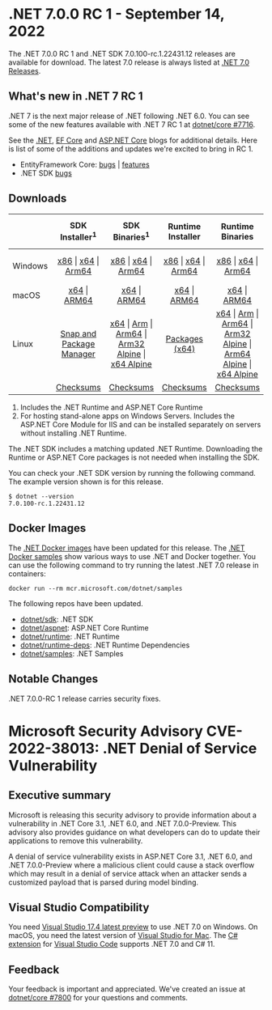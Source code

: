 # .NET 7.0.0 RC 1  - September 14, 2022

The .NET 7.0.0 RC 1 and .NET SDK 7.0.100-rc.1.22431.12 releases are available for download. The latest 7.0 release is always listed at [.NET 7.0 Releases](../README.md).

## What's new in .NET 7 RC 1

.NET 7 is the next major release of .NET following .NET 6.0. You can see some of the new features available with .NET 7 RC 1 at [dotnet/core #7716](https://github.com/dotnet/core/issues/7716).

See the [.NET][dotnet-blog], [EF Core][ef-blog] and [ASP.NET Core][aspnet-blog] blogs for additional details.
Here is list of some of the additions and updates we're excited to bring in RC 1.

* EntityFramework Core: [bugs][ef_bugs] | [features][ef_features]
* .NET SDK [bugs][sdk_bugs]

## Downloads

|           | SDK Installer<sup>1</sup>                        | SDK Binaries<sup>1</sup>                 | Runtime Installer                                        | Runtime Binaries                                 | ASP.NET Core Runtime           |Windows Desktop Runtime          |
| --------- | :------------------------------------------:     | :----------------------:                 | :---------------------------:                            | :-------------------------:                      | :-----------------:            | :-----------------:            |
| Windows   | [x86][dotnet-sdk-win-x86.exe] \| [x64][dotnet-sdk-win-x64.exe] \| [Arm64][dotnet-sdk-win-arm64.exe] | [x86][dotnet-sdk-win-x86.zip] \| [x64][dotnet-sdk-win-x64.zip] \|  [Arm64][dotnet-sdk-win-arm64.zip] | [x86][dotnet-runtime-win-x86.exe] \| [x64][dotnet-runtime-win-x64.exe] \| [Arm64][dotnet-runtime-win-arm64.exe] | [x86][dotnet-runtime-win-x86.zip] \| [x64][dotnet-runtime-win-x64.zip] \| [Arm64][dotnet-runtime-win-arm64.zip] | [x86][aspnetcore-runtime-win-x86.exe] \| [x64][aspnetcore-runtime-win-x64.exe] \|<br/> [Hosting Bundle][dotnet-hosting-win.exe]<sup>2</sup> | [x86][windowsdesktop-runtime-win-x86.exe] \| [x64][windowsdesktop-runtime-win-x64.exe] \| [Arm64][windowsdesktop-runtime-win-arm64.exe] |
| macOS     | [x64][dotnet-sdk-osx-x64.pkg] \| [ARM64][dotnet-sdk-osx-arm64.pkg] | [x64][dotnet-sdk-osx-x64.tar.gz] \| [ARM64][dotnet-sdk-osx-arm64.tar.gz]  | [x64][dotnet-runtime-osx-x64.pkg] \| [ARM64][dotnet-runtime-osx-arm64.pkg] | [x64][dotnet-runtime-osx-x64.tar.gz] \| [ARM64][dotnet-runtime-osx-arm64.tar.gz]| [x64][aspnetcore-runtime-osx-x64.tar.gz] \| [ARM64][aspnetcore-runtime-osx-arm64.tar.gz] | - |<sup>1</sup>
| Linux     |  [Snap and Package Manager](../install-linux.md)  | [x64][dotnet-sdk-linux-x64.tar.gz] \| [Arm][dotnet-sdk-linux-arm.tar.gz]  \| [Arm64][dotnet-sdk-linux-arm64.tar.gz] \| [Arm32 Alpine][dotnet-sdk-linux-musl-arm.tar.gz]  \| [x64 Alpine][dotnet-sdk-linux-musl-x64.tar.gz] | [Packages (x64)][linux-packages] | [x64][dotnet-runtime-linux-x64.tar.gz] \| [Arm][dotnet-runtime-linux-arm.tar.gz] \| [Arm64][dotnet-runtime-linux-arm64.tar.gz] \| [Arm32 Alpine][dotnet-runtime-linux-musl-arm.tar.gz] \| [Arm64 Alpine][dotnet-runtime-linux-musl-arm64.tar.gz] \| [x64 Alpine][dotnet-runtime-linux-musl-x64.tar.gz]  | [x64][aspnetcore-runtime-linux-x64.tar.gz]<sup>1</sup>  \| [Arm][aspnetcore-runtime-linux-arm.tar.gz]<sup>1</sup> \| [Arm64][aspnetcore-runtime-linux-arm64.tar.gz]<sup>1</sup> \| [x64 Alpine][aspnetcore-runtime-linux-musl-x64.tar.gz] | - | <sup>1</sup> |
|  | [Checksums][checksums-sdk]                             | [Checksums][checksums-sdk]                                      | [Checksums][checksums-runtime]                             | [Checksums][checksums-runtime]  | [Checksums][checksums-runtime]  | [Checksums][checksums-runtime]


1. Includes the .NET Runtime and ASP.NET Core Runtime
2. For hosting stand-alone apps on Windows Servers. Includes the ASP.NET Core Module for IIS and can be installed separately on servers without installing .NET Runtime.


The .NET SDK includes a matching updated .NET Runtime. Downloading the Runtime or ASP.NET Core packages is not needed when installing the SDK.

You can check your .NET SDK version by running the following command. The example version shown is for this release.

```console
$ dotnet --version
7.0.100-rc.1.22431.12
```

## Docker Images

The [.NET Docker images](https://hub.docker.com/_/microsoft-dotnet) have been updated for this release. The [.NET Docker samples](https://github.com/dotnet/dotnet-docker/blob/main/samples/README.md) show various ways to use .NET and Docker together. You can use the following command to try running the latest .NET 7.0 release in containers:

```console
docker run --rm mcr.microsoft.com/dotnet/samples
```

The following repos have been updated.

* [dotnet/sdk](https://hub.docker.com/_/microsoft-dotnet-sdk/): .NET SDK
* [dotnet/aspnet](https://hub.docker.com/_/microsoft-dotnet-aspnet/): ASP.NET Core Runtime
* [dotnet/runtime](https://hub.docker.com/_/microsoft-dotnet-runtime/): .NET Runtime
* [dotnet/runtime-deps](https://hub.docker.com/_/microsoft-dotnet-runtime-deps/): .NET Runtime Dependencies
* [dotnet/samples](https://hub.docker.com/_/microsoft-dotnet-samples/): .NET Samples

## Notable Changes
.NET 7.0.0-RC 1 release carries security fixes.

# Microsoft Security Advisory CVE-2022-38013: .NET Denial of Service Vulnerability

## <a name="executive-summary"></a>Executive summary

Microsoft is releasing this security advisory to provide information about a vulnerability in .NET Core 3.1, .NET 6.0, and .NET 7.0.0-Preview. This advisory also provides guidance on what developers can do to update their applications to remove this vulnerability.

A denial of service vulnerability exists in ASP.NET Core 3.1, .NET 6.0, and .NET 7.0.0-Preview where a malicious client could cause a stack overflow which may result in a denial of service attack when an attacker sends a customized payload that is parsed during model binding.

## Visual Studio Compatibility

You need [Visual Studio 17.4 latest preview](https://visualstudio.microsoft.com) to use .NET 7.0 on Windows. On macOS, you need the latest version of [Visual Studio for Mac](https://visualstudio.microsoft.com/vs/mac/). The [C# extension](https://code.visualstudio.com/docs/languages/dotnet) for [Visual Studio Code](https://code.visualstudio.com/) supports .NET 7.0 and C# 11.


## Feedback

Your feedback is important and appreciated. We've created an issue at [dotnet/core #7800](https://github.com/dotnet/core/issues/7800) for your questions and comments.

[blob-runtime]: https://dotnetcli.blob.core.windows.net/dotnet/Runtime/
[blob-sdk]: https://dotnetcli.blob.core.windows.net/dotnet/Sdk/
[release-notes]: https://github.com/dotnet/core/blob/main/release-notes/7.0/preview/7.0.0-rc.1.md

[checksums-runtime]: https://dotnetcli.blob.core.windows.net/dotnet/checksums/7.0.0-rc.1-sha.txt
[checksums-sdk]: https://dotnetcli.blob.core.windows.net/dotnet/checksums/7.0.0-rc.1-sha.txt

[linux-install]: https://github.com/dotnet/core/blob/main/release-notes/7.0/install-linux.md
[linux-setup]: https://github.com/dotnet/core/blob/main/Documentation/linux-setup.md

[dotnet-blog]:  https://devblogs.microsoft.com/dotnet/announcing-dotnet-7-rc-1/
[aspnet-blog]: https://devblogs.microsoft.com/dotnet/asp-net-core-updates-in-dotnet-7-rc-1
[ef-blog]: https://devblogs.microsoft.com/dotnet/announcing-ef7-rc1
[ef_bugs]: https://github.com/dotnet/efcore/issues?q=is%3Aissue+milestone%3A7.0.0-rc1+is%3Aclosed+label%3Atype-bug
[ef_features]: https://github.com/dotnet/efcore/issues?q=is%3Aissue+milestone%3A7.0.0-rc1+is%3Aclosed+label%3Atype-enhancement

[aspnet_bugs]: https://github.com/aspnet/AspNetCore/issues?q=is%3Aissue+milestone%3A7.0.0-rc1+label%3ADone+label%3Abug
[aspnet_features]: https://github.com/aspnet/AspNetCore/issues?q=is%3Aissue+milestone%3A7.0.0-rc1+label%3ADone+label%3Aenhancement
[runtime_bugs]: https://github.com/dotnet/runtime/issues?utf8=%E2%9C%93&q=is%3Aissue+milestone%3A7.0+label%3Abug+
[runtime_features]: https://github.com/dotnet/runtime/issues?q=is%3Aissue+milestone%3A7.0+label%3Aenhancement

[sdk_bugs]: https://github.com/dotnet/sdk/issues?q=is%3Aissue+is%3Aclosed+milestone%3A7.0.1xx

[linux-packages]: ../install-linux.md


[//]: # ( Runtime 7.0.0-rc.1.22426.10)
[dotnet-runtime-linux-arm.tar.gz]: https://download.visualstudio.microsoft.com/download/pr/e81495a7-1946-433d-82ac-643315665718/e202e03285af845f2c743c6281db1ea4/dotnet-runtime-7.0.0-rc.1.22426.10-linux-arm.tar.gz
[dotnet-runtime-linux-arm64.tar.gz]: https://download.visualstudio.microsoft.com/download/pr/82211656-7196-4508-90f2-b1adc95814ec/b9b2856e7b2a8788d213fdd29662ed30/dotnet-runtime-7.0.0-rc.1.22426.10-linux-arm64.tar.gz
[dotnet-runtime-linux-musl-arm.tar.gz]: https://download.visualstudio.microsoft.com/download/pr/db88be55-96ce-4566-b974-b3d899bf4dc3/83e70fd568804deabbcdc7c2dd8f8320/dotnet-runtime-7.0.0-rc.1.22426.10-linux-musl-arm.tar.gz
[dotnet-runtime-linux-musl-arm64.tar.gz]: https://download.visualstudio.microsoft.com/download/pr/971f71f7-2cd3-4d77-ab5d-41c698bcf42b/0381f256c137839cfd61577da7b010a8/dotnet-runtime-7.0.0-rc.1.22426.10-linux-musl-arm64.tar.gz
[dotnet-runtime-linux-musl-x64.tar.gz]: https://download.visualstudio.microsoft.com/download/pr/ccebce74-c18a-4dbd-bcf6-47408c7f53ab/814f6e5af89a2facf5d5cd4f65883d56/dotnet-runtime-7.0.0-rc.1.22426.10-linux-musl-x64.tar.gz
[dotnet-runtime-linux-x64.tar.gz]: https://download.visualstudio.microsoft.com/download/pr/0d25df01-b918-44f3-9963-2f47a1317437/62142b0f944105ceee2514b00482327e/dotnet-runtime-7.0.0-rc.1.22426.10-linux-x64.tar.gz
[dotnet-runtime-osx-arm64.pkg]: https://download.visualstudio.microsoft.com/download/pr/427e5eda-5b38-4705-9c3e-231a1a937b4f/28be328d327f708fd7c53728696d44bf/dotnet-runtime-7.0.0-rc.1.22426.10-osx-arm64.pkg
[dotnet-runtime-osx-arm64.tar.gz]: https://download.visualstudio.microsoft.com/download/pr/0b2fbc1d-da1e-446e-a052-8400078593e4/e26d013d79d5c6026755b1ab1f71efd3/dotnet-runtime-7.0.0-rc.1.22426.10-osx-arm64.tar.gz
[dotnet-runtime-osx-x64.pkg]: https://download.visualstudio.microsoft.com/download/pr/7138e084-facc-423c-9291-d42905daf0fe/4fd55041dab67a68fea19cfd3fc08c41/dotnet-runtime-7.0.0-rc.1.22426.10-osx-x64.pkg
[dotnet-runtime-osx-x64.tar.gz]: https://download.visualstudio.microsoft.com/download/pr/61e5fbb9-341f-425d-8e20-dc97b906a886/c30c401a73339b3161eff6faf13eec0a/dotnet-runtime-7.0.0-rc.1.22426.10-osx-x64.tar.gz
[dotnet-runtime-win-arm64.exe]: https://download.visualstudio.microsoft.com/download/pr/d8fe2f3c-c244-403c-bb32-1e651c507d82/c9cd39fc77cec2d4310a653a6f0a5d1f/dotnet-runtime-7.0.0-rc.1.22426.10-win-arm64.exe
[dotnet-runtime-win-arm64.zip]: https://download.visualstudio.microsoft.com/download/pr/56fe5a33-8c1a-464e-a63c-bf5e1b19bfd9/0d8a5ec1bb881bb20b6305a15a9a9e1a/dotnet-runtime-7.0.0-rc.1.22426.10-win-arm64.zip
[dotnet-runtime-win-x64.exe]: https://download.visualstudio.microsoft.com/download/pr/245a3d77-5ebd-45ac-a505-1be5dc719729/7535501fd3f5b3b5321f05233d5dd8f9/dotnet-runtime-7.0.0-rc.1.22426.10-win-x64.exe
[dotnet-runtime-win-x64.zip]: https://download.visualstudio.microsoft.com/download/pr/2535148a-11a1-48d5-b403-1503cbccc96a/a4f5c7d83d2da0f60cd63e0bda70b16e/dotnet-runtime-7.0.0-rc.1.22426.10-win-x64.zip
[dotnet-runtime-win-x86.exe]: https://download.visualstudio.microsoft.com/download/pr/c28b157f-c61e-4de7-902a-23a943ce76f8/84916ac37b61ee4bc5f392af170a640a/dotnet-runtime-7.0.0-rc.1.22426.10-win-x86.exe
[dotnet-runtime-win-x86.zip]: https://download.visualstudio.microsoft.com/download/pr/d37b0e77-2fbc-4357-bea2-91d8aa3f5bf5/275beeb00aee87a0de068f3378c0c437/dotnet-runtime-7.0.0-rc.1.22426.10-win-x86.zip

[//]: # ( WindowsDesktop 7.0.0-rc.1.22427.1)
[windowsdesktop-runtime-win-arm64.exe]: https://download.visualstudio.microsoft.com/download/pr/fe2d9be9-a784-49ab-8cc2-7573108a2b57/9b438d779de18b22df927519b7870f2e/windowsdesktop-runtime-7.0.0-rc.1.22427.1-win-arm64.exe
[windowsdesktop-runtime-win-arm64.zip]: https://download.visualstudio.microsoft.com/download/pr/1bf24988-6eda-479f-93ff-7a4a926a2b11/4b14de1844ee35bcfa22a457a5580ccc/windowsdesktop-runtime-7.0.0-rc.1.22427.1-win-arm64.zip
[windowsdesktop-runtime-win-x64.exe]: https://download.visualstudio.microsoft.com/download/pr/3d12acf4-0c81-4e57-a863-95a8cbb53773/fcf497631eee353a00ea21e968aa59d4/windowsdesktop-runtime-7.0.0-rc.1.22427.1-win-x64.exe
[windowsdesktop-runtime-win-x64.zip]: https://download.visualstudio.microsoft.com/download/pr/7b8efb7f-802d-47ae-844a-c65914a053ed/35f89319a63209273b50c43b30a4d848/windowsdesktop-runtime-7.0.0-rc.1.22427.1-win-x64.zip
[windowsdesktop-runtime-win-x86.exe]: https://download.visualstudio.microsoft.com/download/pr/a499d525-7228-4a80-bf32-360516313e0b/663d0fb49980be76e56116cb1cb32956/windowsdesktop-runtime-7.0.0-rc.1.22427.1-win-x86.exe
[windowsdesktop-runtime-win-x86.zip]: https://download.visualstudio.microsoft.com/download/pr/5b268c4b-cac6-4383-8ca4-a4f5c3d6c503/434516442d04ccda23391c69c487e3db/windowsdesktop-runtime-7.0.0-rc.1.22427.1-win-x86.zip

[//]: # ( ASP 7.0.0-rc.1.22427.2)
[aspnetcore-runtime-linux-arm.tar.gz]: https://download.visualstudio.microsoft.com/download/pr/68e724e6-06bb-434f-a3c8-19e70b38d6a6/6a001576172b2651f7357acd6be4db90/aspnetcore-runtime-7.0.0-rc.1.22427.2-linux-arm.tar.gz
[aspnetcore-runtime-linux-arm64.tar.gz]: https://download.visualstudio.microsoft.com/download/pr/120c4609-0fc9-4291-b84a-462315825fc7/dca79b88f966455e82d0b864d990eca2/aspnetcore-runtime-7.0.0-rc.1.22427.2-linux-arm64.tar.gz
[aspnetcore-runtime-linux-musl-arm.tar.gz]: https://download.visualstudio.microsoft.com/download/pr/7632a53e-9154-480c-9bd0-390173373efb/5f907513fadcb05262002395bbf13e7c/aspnetcore-runtime-7.0.0-rc.1.22427.2-linux-musl-arm.tar.gz
[aspnetcore-runtime-linux-musl-arm64.tar.gz]: https://download.visualstudio.microsoft.com/download/pr/f4efa7f8-2b40-4649-8107-b5e65e8d6aa1/7d6da01322793967612f20dcbbc795ed/aspnetcore-runtime-7.0.0-rc.1.22427.2-linux-musl-arm64.tar.gz
[aspnetcore-runtime-linux-musl-x64.tar.gz]: https://download.visualstudio.microsoft.com/download/pr/0857e86d-4206-4c14-b814-e5e3424f8396/6e1113fce778ef9ff69eb2ffefd6de76/aspnetcore-runtime-7.0.0-rc.1.22427.2-linux-musl-x64.tar.gz
[aspnetcore-runtime-linux-x64.tar.gz]: https://download.visualstudio.microsoft.com/download/pr/90a3ef50-f7fa-46d7-8839-1ad7a2d64945/ff0d7ad5aef915e19eb255d708a94a07/aspnetcore-runtime-7.0.0-rc.1.22427.2-linux-x64.tar.gz
[aspnetcore-runtime-osx-arm64.tar.gz]: https://download.visualstudio.microsoft.com/download/pr/0fde6271-9b31-40eb-aee1-6bd4794e0fa9/1e5a72a21e733ab866dfb51a8f3b31a4/aspnetcore-runtime-7.0.0-rc.1.22427.2-osx-arm64.tar.gz
[aspnetcore-runtime-osx-x64.tar.gz]: https://download.visualstudio.microsoft.com/download/pr/2d65754e-061f-45a9-9f9c-8c3910d4e0c2/8b8527c926c21020748d89922ae84eff/aspnetcore-runtime-7.0.0-rc.1.22427.2-osx-x64.tar.gz
[aspnetcore-runtime-win-arm64.zip]: https://download.visualstudio.microsoft.com/download/pr/aedae625-5adb-42f4-aa62-bc7b2ca9eec7/c55c37f66db3617c8daaea9ebaa8748d/aspnetcore-runtime-7.0.0-rc.1.22427.2-win-arm64.zip
[aspnetcore-runtime-win-x64.exe]: https://download.visualstudio.microsoft.com/download/pr/362b53af-8fea-4eee-a1f8-92604569a34f/2d00273ee48d227511556eef6f48862d/aspnetcore-runtime-7.0.0-rc.1.22427.2-win-x64.exe
[aspnetcore-runtime-win-x64.zip]: https://download.visualstudio.microsoft.com/download/pr/5d0f3572-2f86-41b8-a75a-42495b27d424/834d1b4d4567eab165ace0dc91e36bf0/aspnetcore-runtime-7.0.0-rc.1.22427.2-win-x64.zip
[aspnetcore-runtime-win-x86.exe]: https://download.visualstudio.microsoft.com/download/pr/fa7c9081-14d8-4e82-b9d9-2ec264f9b425/c629c6fa28648eea2c411a2554240b46/aspnetcore-runtime-7.0.0-rc.1.22427.2-win-x86.exe
[aspnetcore-runtime-win-x86.zip]: https://download.visualstudio.microsoft.com/download/pr/45f849a9-976f-4a48-aaf2-930b3c93ed02/bc66a28bb82ee159cdfc709f6b951cf0/aspnetcore-runtime-7.0.0-rc.1.22427.2-win-x86.zip
[dotnet-hosting-win.exe]: https://download.visualstudio.microsoft.com/download/pr/4d72038c-e72b-41fa-b770-6a73564bced0/3922adc4c9cac36b9994ddcc6cceee7f/dotnet-hosting-7.0.0-rc.1.22427.2-win.exe

[//]: # ( SDK 7.0.100-rc.1.22431.12)
[dotnet-sdk-linux-arm.tar.gz]: https://download.visualstudio.microsoft.com/download/pr/11fed703-51af-4e9e-a21c-6a1c089721b2/c904471d138fcc998f07617fa826cbda/dotnet-sdk-7.0.100-rc.1.22431.12-linux-arm.tar.gz
[dotnet-sdk-linux-arm64.tar.gz]: https://download.visualstudio.microsoft.com/download/pr/620a7215-63f9-47bb-b88a-7798e958ed2d/539a8c04045ab69efa77504f75f07a23/dotnet-sdk-7.0.100-rc.1.22431.12-linux-arm64.tar.gz
[dotnet-sdk-linux-musl-arm.tar.gz]: https://download.visualstudio.microsoft.com/download/pr/21c9dcb5-77da-4803-90c0-5a39714bd8d8/42e10ffe950d4895a2ef4c76bd47c9ee/dotnet-sdk-7.0.100-rc.1.22431.12-linux-musl-arm.tar.gz
[dotnet-sdk-linux-musl-arm64.tar.gz]: https://download.visualstudio.microsoft.com/download/pr/7bb4f273-20b2-429c-8570-1560012620c7/b3dee2ef395500f1e2ec14737072a270/dotnet-sdk-7.0.100-rc.1.22431.12-linux-musl-arm64.tar.gz
[dotnet-sdk-linux-musl-x64.tar.gz]: https://download.visualstudio.microsoft.com/download/pr/42787c90-9edb-49eb-be41-146177ce842a/5495fd13c15337925b5fb507ebfb97d4/dotnet-sdk-7.0.100-rc.1.22431.12-linux-musl-x64.tar.gz
[dotnet-sdk-linux-x64.tar.gz]: https://download.visualstudio.microsoft.com/download/pr/bf594dbb-5ec8-486b-8395-95058e719e1c/42e8bc351654ed4c3ccaed58ea9180a1/dotnet-sdk-7.0.100-rc.1.22431.12-linux-x64.tar.gz
[dotnet-sdk-osx-arm64.pkg]: https://download.visualstudio.microsoft.com/download/pr/a600948e-4b2b-40d2-8551-57d85492df13/196fed4c3c6c5498a0b861127353cc07/dotnet-sdk-7.0.100-rc.1.22431.12-osx-arm64.pkg
[dotnet-sdk-osx-arm64.tar.gz]: https://download.visualstudio.microsoft.com/download/pr/dbefddef-fd07-4dda-a9a7-e3a1b474d314/52d3b44b2fbb9bd2e0e8f17a01565ab8/dotnet-sdk-7.0.100-rc.1.22431.12-osx-arm64.tar.gz
[dotnet-sdk-osx-x64.pkg]: https://download.visualstudio.microsoft.com/download/pr/dae368f5-c03c-48b6-a7de-6dc423c3a5b7/180e601942c810f45f87fc75be783fbc/dotnet-sdk-7.0.100-rc.1.22431.12-osx-x64.pkg
[dotnet-sdk-osx-x64.tar.gz]: https://download.visualstudio.microsoft.com/download/pr/8b605689-07ca-40a1-9619-e5e2a26a18e2/869ba34d898a8025ffe16f3e914277ab/dotnet-sdk-7.0.100-rc.1.22431.12-osx-x64.tar.gz
[dotnet-sdk-win-arm64.exe]: https://download.visualstudio.microsoft.com/download/pr/c9d02533-caa5-4c6e-9441-55bc90aafde4/ce765cc725365f63c03f6fe8ee8ec8f3/dotnet-sdk-7.0.100-rc.1.22431.12-win-arm64.exe
[dotnet-sdk-win-arm64.zip]: https://download.visualstudio.microsoft.com/download/pr/13c76c4b-7bff-4dcd-83f2-89d3b8f5c47d/c97889a542226294588bef296a1f2846/dotnet-sdk-7.0.100-rc.1.22431.12-win-arm64.zip
[dotnet-sdk-win-x64.exe]: https://download.visualstudio.microsoft.com/download/pr/87a58b01-55e1-4a0b-80bd-51a12d403bd6/f88b8b7908aab1a3876a686ce984acf8/dotnet-sdk-7.0.100-rc.1.22431.12-win-x64.exe
[dotnet-sdk-win-x64.zip]: https://download.visualstudio.microsoft.com/download/pr/b3b5dce4-d810-4477-a8a3-97cbb0bdf3ea/91d0dd167239cfdfb48ae18166f444d4/dotnet-sdk-7.0.100-rc.1.22431.12-win-x64.zip
[dotnet-sdk-win-x86.exe]: https://download.visualstudio.microsoft.com/download/pr/5ddfca1a-2c1d-4208-8200-c106cf1e46df/c9d96c57665e89421b52368f166df73b/dotnet-sdk-7.0.100-rc.1.22431.12-win-x86.exe
[dotnet-sdk-win-x86.zip]: https://download.visualstudio.microsoft.com/download/pr/c9573512-98aa-499c-a021-4dc96b0d37ef/631767111e78ff7f8e40cd0baea3e2df/dotnet-sdk-7.0.100-rc.1.22431.12-win-x86.zip
